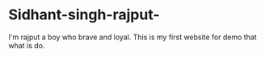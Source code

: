 # Sidhant-singh-rajput-
I'm rajput a boy who brave and loyal. This is my first website for demo that what is do.
